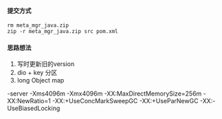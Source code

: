  #### 提交方式

```shell
rm meta_mgr_java.zip
zip -r meta_mgr_java.zip src pom.xml
```

#### 思路想法

1. 写时更新旧的version 
2. dio + key 分区
3. long Object map

-server -Xms4096m -Xmx4096m -XX:MaxDirectMemorySize=256m -XX:NewRatio=1 -XX:+UseConcMarkSweepGC -XX:+UseParNewGC -XX:-UseBiasedLocking